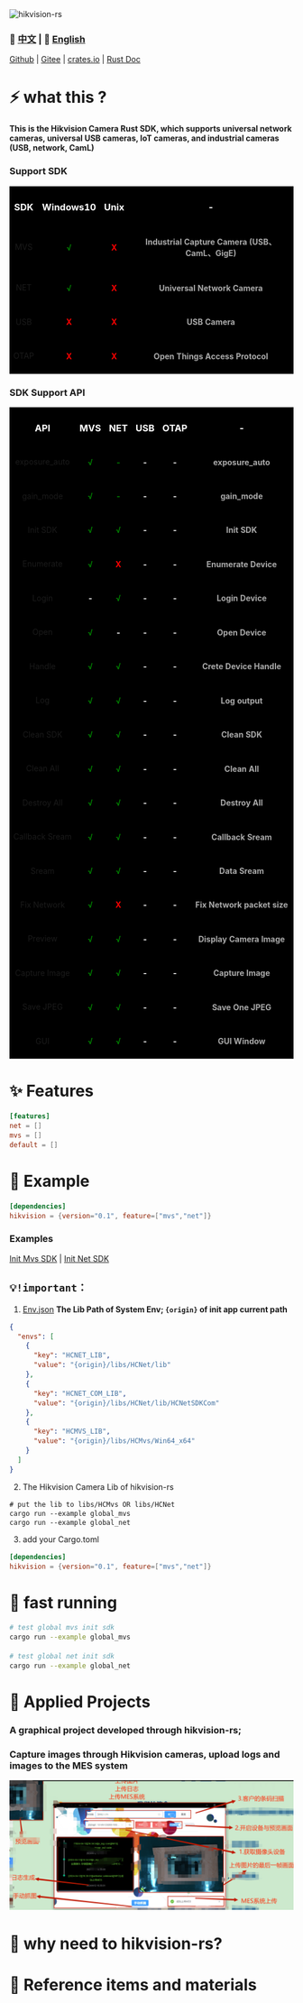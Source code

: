 <img src="public/ico/white_64x64.ico" alt="hikvision-rs"/>

### 📄 [中文](docs/README.zh.md)  | 📄  [English](README.md)
[Github](https://github.com/EternalNight996/hikvision-rs) | [Gitee](https://gitee.com/eternalnight996/hikvision-rs) | [crates.io](https://crates.io/crates/hikvision) | [Rust Doc](https://docs.rs/hikvision/0.1.6/hikvision/) 

# ⚡ what this ?
**This is the Hikvision Camera Rust SDK, which supports universal network cameras, universal USB cameras, IoT cameras, and industrial cameras (USB, network, CamL)**

### Support SDK
<table style="background:#000">
  <tr>
    <th><h3 style="color:#fff"><center>SDK</center></h3></th>
    <th><h3 style="color:#fff"><center>Windows10</center></h3></th>
    <th><h3 style="color:#fff"><center>Unix</center></h3></th>
    <th><h3 style="color:#fff"><center>-</center></h3></th>
  </tr>
  <tr>
    <td><center>MVS</center></td>
    <td><h4 style="color:green"><center>√</center></h4></td>
    <td><h4 style="color:red"><center>X</center></h4></td>
    <td><h4 style="color:#aaa"><center>Industrial Capture Camera (USB、CamL、GigE)</center></h4></td>
  </tr>
  <tr>
    <td><center>NET</center></td>
    <td><h4 style="color:green"><center>√</center></h4></td>
    <td><h4 style="color:red"><center>X</center></h4></td>
    <td><h4 style="color:#aaa"><center>Universal Network Camera</center></h4></td>
  </tr>
  <tr>
      <td><center>USB</center></td>
      <td><h4 style="color:red"><center>X</center></h4></td>
      <td><h4 style="color:red"><center>X</center></h4></td>
      <td><h4 style="color:#aaa"><center>USB Camera</center></h4></td>
  </tr>
  <tr>
      <td><center>OTAP</center></td>
      <td><h4 style="color:red"><center>X</center></h4></td>
      <td><h4 style="color:red"><center>X</center></h4></td>
      <td><h4 style="color:#aaa"><center>Open Things Access Protocol</center></h4></td>
  </tr>
</table>

### SDK Support API
<table style="background:#000">
  <tr>
    <th><h3 style="color:#fff"><center>API</center></h3></th>
    <th><h3 style="color:#fff"><center>MVS</center></h3></th>
    <th><h3 style="color:#fff"><center>NET</center></h3></th>
    <th><h3 style="color:#fff"><center>USB</center></h3></th>
    <th><h3 style="color:#fff"><center>OTAP</center></h3></th>
    <th><h3 style="color:#fff"><center>-</center></h3></th>
  </tr>
  <tr>
    <td><center>exposure_auto</center></td>
    <td><h4 style="color:green"><center>√</center></h4></td>
    <td><h4 style="color:green"><center>-</center></h4></td>
    <td><h4 style="color:white"><center>-</center></h4></td>
    <td><h4 style="color:white"><center>-</center></h4></td>
    <td><h4 style="color:#aaa"><center>exposure_auto</center></h4></td>
  </tr>
  <tr>
    <td><center>gain_mode</center></td>
    <td><h4 style="color:green"><center>√</center></h4></td>
    <td><h4 style="color:green"><center>-</center></h4></td>
    <td><h4 style="color:white"><center>-</center></h4></td>
    <td><h4 style="color:white"><center>-</center></h4></td>
    <td><h4 style="color:#aaa"><center>gain_mode</center></h4></td>
  </tr>
  <tr>
    <td><center>Init SDK</center></td>
    <td><h4 style="color:green"><center>√</center></h4></td>
    <td><h4 style="color:green"><center>√</center></h4></td>
    <td><h4 style="color:white"><center>-</center></h4></td>
    <td><h4 style="color:white"><center>-</center></h4></td>
    <td><h4 style="color:#aaa"><center>Init SDK</center></h4></td>
  </tr>
  <tr>
    <td><center>Enumerate</center></td>
    <td><h4 style="color:green"><center>√</center></h4></td>
    <td><h4 style="color:red"><center>X</center></h4></td>
    <td><h4 style="color:white"><center>-</center></h4></td>
    <td><h4 style="color:white"><center>-</center></h4></td>
    <td><h4 style="color:#aaa"><center>Enumerate Device</center></h4></td>
  </tr>
  <tr>
    <td><center>Login</center></td>
    <td><h4 style="color:white"><center>-</center></h4></td>
    <td><h4 style="color:green"><center>√</center></h4></td>
    <td><h4 style="color:white"><center>-</center></h4></td>
    <td><h4 style="color:white"><center>-</center></h4></td>
    <td><h4 style="color:#aaa"><center>Login Device</center></h4></td>
  </tr>
  <tr>
    <td><center>Open</center></td>
    <td><h4 style="color:green"><center>√</center></h4></td>
    <td><h4 style="color:white"><center>-</center></h4></td>
    <td><h4 style="color:white"><center>-</center></h4></td>
    <td><h4 style="color:white"><center>-</center></h4></td>
    <td><h4 style="color:#aaa"><center>Open Device</center></h4></td>
  </tr>
  <tr>
    <td><center>Handle</center></td>
    <td><h4 style="color:green"><center>√</center></h4></td>
    <td><h4 style="color:green"><center>√</center></h4></td>
    <td><h4 style="color:white"><center>-</center></h4></td>
    <td><h4 style="color:white"><center>-</center></h4></td>
    <td><h4 style="color:#aaa"><center>Crete Device Handle</center></h4></td>
  </tr>
  <tr>
    <td><center>Log</center></td>
    <td><h4 style="color:green"><center>√</center></h4></td>
    <td><h4 style="color:green"><center>√</center></h4></td>
    <td><h4 style="color:white"><center>-</center></h4></td>
    <td><h4 style="color:white"><center>-</center></h4></td>
    <td><h4 style="color:#aaa"><center>Log output</center></h4></td>
  </tr>
  <tr>
    <td><center>Clean SDK</center></td>
    <td><h4 style="color:green"><center>√</center></h4></td>
    <td><h4 style="color:green"><center>√</center></h4></td>
    <td><h4 style="color:white"><center>-</center></h4></td>
    <td><h4 style="color:white"><center>-</center></h4></td>
    <td><h4 style="color:#aaa"><center>Clean SDK</center></h4></td>
  </tr>
  <tr>
    <td><center>Clean All</center></td>
    <td><h4 style="color:green"><center>√</center></h4></td>
    <td><h4 style="color:green"><center>√</center></h4></td>
    <td><h4 style="color:white"><center>-</center></h4></td>
    <td><h4 style="color:white"><center>-</center></h4></td>
    <td><h4 style="color:#aaa"><center>Clean All</center></h4></td>
  </tr>
  <tr>
    <td><center>Destroy All</center></td>
    <td><h4 style="color:green"><center>√</center></h4></td>
    <td><h4 style="color:green"><center>√</center></h4></td>
    <td><h4 style="color:white"><center>-</center></h4></td>
    <td><h4 style="color:white"><center>-</center></h4></td>
    <td><h4 style="color:#aaa"><center>Destroy All</center></h4></td>
  </tr>
  <tr>
    <td><center>Callback Sream</center></td>
    <td><h4 style="color:green"><center>√</center></h4></td>
    <td><h4 style="color:green"><center>√</center></h4></td>
    <td><h4 style="color:white"><center>-</center></h4></td>
    <td><h4 style="color:white"><center>-</center></h4></td>
    <td><h4 style="color:#aaa"><center>Callback Sream</center></h4></td>
  </tr>
  <tr>
    <td><center>Sream</center></td>
    <td><h4 style="color:green"><center>√</center></h4></td>
    <td><h4 style="color:green"><center>√</center></h4></td>
    <td><h4 style="color:white"><center>-</center></h4></td>
    <td><h4 style="color:white"><center>-</center></h4></td>
    <td><h4 style="color:#aaa"><center>Data Sream</center></h4></td>
  </tr>
  <tr>
    <td><center>Fix Network</center></td>
    <td><h4 style="color:green"><center>√</center></h4></td>
    <td><h4 style="color:red"><center>X</center></h4></td>
    <td><h4 style="color:white"><center>-</center></h4></td>
    <td><h4 style="color:white"><center>-</center></h4></td>
    <td><h4 style="color:#aaa"><center>Fix Network packet size</center></h4></td>
  </tr>
  <tr>
    <td><center>Preview</center></td>
    <td><h4 style="color:green"><center>√</center></h4></td>
    <td><h4 style="color:green"><center>√</center></h4></td>
    <td><h4 style="color:white"><center>-</center></h4></td>
    <td><h4 style="color:white"><center>-</center></h4></td>
    <td><h4 style="color:#aaa"><center>Display Camera Image</center></h4></td>
  </tr>
  <tr>
    <td><center>Capture Image</center></td>
    <td><h4 style="color:green"><center>√</center></h4></td>
    <td><h4 style="color:green"><center>√</center></h4></td>
    <td><h4 style="color:white"><center>-</center></h4></td>
    <td><h4 style="color:white"><center>-</center></h4></td>
    <td><h4 style="color:#aaa"><center>Capture Image</center></h4></td>
  </tr>
  </tr>
  <tr>
    <td><center>Save JPEG</center></td>
    <td><h4 style="color:green"><center>√</center></h4></td>
    <td><h4 style="color:green"><center>√</center></h4></td>
    <td><h4 style="color:white"><center>-</center></h4></td>
    <td><h4 style="color:white"><center>-</center></h4></td>
    <td><h4 style="color:#aaa"><center>Save One JPEG</center></h4></td>
  </tr>
  <tr>
    <td><center>GUI</center></td>
    <td><h4 style="color:green"><center>√</center></h4></td>
    <td><h4 style="color:green"><center>√</center></h4></td>
    <td><h4 style="color:white"><center>-</center></h4></td>
    <td><h4 style="color:white"><center>-</center></h4></td>
    <td><h4 style="color:#aaa"><center>GUI Window</center></h4></td>
  </tr>
</table>

# ✨ Features
```toml
[features]
net = []
mvs = []
default = []
```

# 📖 Example
```toml
[dependencies]
hikvision = {version="0.1", feature=["mvs","net"]}
```

### Examples
[Init Mvs SDK](examples/global_mvs.rs) | [Init Net SDK](examples/global_net.rs) 


## `💡!important：`
1. [Env.json](Examples/Env.json) **The Lib Path of System Env; `{origin}` of init app current path**
```json
{
  "envs": [
    {
      "key": "HCNET_LIB",
      "value": "{origin}/libs/HCNet/lib"
    },
    {
      "key": "HCNET_COM_LIB",
      "value": "{origin}/libs/HCNet/lib/HCNetSDKCom"
    },
    {
      "key": "HCMVS_LIB",
      "value": "{origin}/libs/HCMvs/Win64_x64"
    }
  ]
}
```
2. The Hikvision Camera Lib of hikvision-rs
```
# put the lib to libs/HCMvs OR libs/HCNet 
cargo run --example global_mvs
cargo run --example global_net
```
3. add your Cargo.toml 
```toml
[dependencies]
hikvision = {version="0.1", feature=["mvs","net"]}
```

# 🚀 fast running
```sh
# test global mvs init sdk
cargo run --example global_mvs

# test global net init sdk
cargo run --example global_net
```

# 🦊 Applied Projects
### A graphical project developed through hikvision-rs;
### Capture images through Hikvision cameras, upload logs and images to the MES system
![test](./public/png/1.png)

# 🔭 why need to hikvision-rs?
<!-- At first, I wanted to complete a cross network scanning project to help me complete some work. I referred to many open source projects, but these projects have some defects that do not meet my needs, so I have e-libscanner.
(process host and port scanning, and support domain name resolution, route tracking, fingerprint scanning, service scanning, asynchronous scanning, scalability and more)
The bottom layer is by calling [npcap]（ https://nmap.org/npcap/ ）And [WinPcap]（ https://www.winpcap.org/ ）Packet capture service;
The service API is [libpnet]（ https://github.com/libpnet/libpnet ); -->

# 🙋 Reference items and materials
<!-- ✨ [RustScan] https://github.com/RustScan/RustScan : Rustlike nmapscan
✨ [netscan] https://github.com/shellrow/netscan : Rust Network Scanner
✨ [libpnet](libpnet) https://github.com/libpnet/libpnet ● The background base of the interplatform network - mainly using captivity services ([npcap]) https://nmap.org/npcap/ with [WinPcap]( https://www.winpcap.org/ ) -->